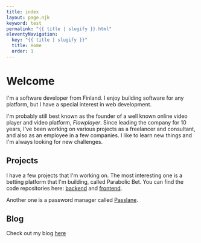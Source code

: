 ```yaml
---
title: index
layout: page.njk
keyword: test
permalink: "{{ title | slugify }}.html"
eleventyNavigation:
  key: "{{ title | slugify }}"
  title: Home
  order: 1
---
```


# Welcome

I'm a software developer from Finland. I enjoy building software for any platform, but I have a special interest in web development. 

I'm probably still best known as the founder of a well known online video player and video platform, _Flowplayer_. Since
leading the company for 10 years, I've been working on various projects as a freelancer and consultant, and also
as an employee in a few companies. I like to learn new things and I'm always looking for new challenges.

## Projects

I have a few projects that I'm working on. The most interesting one is a betting platform that I'm building, called 
Parabolic Bet. You can find the code repositories here: [backend](https://github.com/anssip/ultrabet) and [frontend](https://github.com/anssip/ultrabet-ui).

Another one is a password manager called [Passlane](https://github.com/anssip/passlane).

## Blog

Check out my blog [here](/blog.html)


